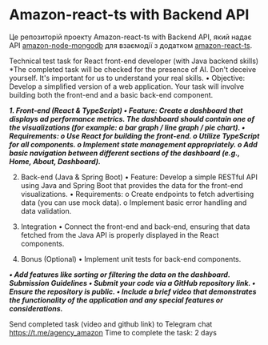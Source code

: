 # Amazon-react-ts with Backend API

Це репозиторій проекту Amazon-react-ts with Backend API, який надає API [amazon-node-mongodb](https://github.com/irapanch/amazon-node-mongodb) для взаємодії з додатком [amazon-react-ts](https://github.com/irapanch/amazon-react-ts).

Technical test task for React front-end developer (with Java backend skills)
\*The completed task will be checked for the presence of AI. Don't deceive yourself.
It's important for us to understand your real skills.
• Objective: Develop a simplified version of a web application. Your task will involve building
both the front-end and a basic back-end component.

_**1. Front-end (React & TypeScript)
• Feature: Create a dashboard that displays ad performance metrics. The dashboard should
contain one of the visualizations (for example: a bar graph / line graph / pie chart).
• Requirements:
o Use React for building the front-end.
o Utilize TypeScript for all components.
o Implement state management appropriately.
o Add basic navigation between different sections of the dashboard (e.g., Home,
About, Dashboard).**_

2. Back-end (Java & Spring Boot)
   • Feature: Develop a simple RESTful API using Java and Spring Boot that provides the data
   for the front-end visualizations.
   • Requirements:
   o Create endpoints to fetch advertising data (you can use mock data).
   o Implement basic error handling and data validation.

3. Integration
   • Connect the front-end and back-end, ensuring that data fetched from the Java API is
   properly displayed in the React components.

4. Bonus (Optional)
   • Implement unit tests for back-end components.

_**• Add features like sorting or filtering the data on the dashboard.
Submission Guidelines
• Submit your code via a GitHub repository link.
• Ensure the repository is public.
• Include a brief video that demonstrates the functionality of the application and any special
features or considerations.**_

Send completed task (video and github link) to Telegram chat https://t.me/agency_amazon
Time to complete the task: 2 days
